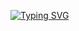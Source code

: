 [![Typing SVG](https://readme-typing-svg.demolab.com?font=Fira+Code&weight=600&size=19&pause=1000&color=15F769&width=435&lines=%23%23+Hi+there+%F0%9F%91%8B;Welcome+to+the+treasures+of+yunusyuna)](https://git.io/typing-svg)
<!--
**yunusyuna/yunusyuna** is a ✨ _special_ ✨ repository because its `README.md` (this file) appears on your GitHub profile.

Here are some ideas to get you started:

- 🔭 I’m currently working on ...
- 🌱 I’m currently learning ...
- 👯 I’m looking to collaborate on ...
- 🤔 I’m looking for help with ...
- 💬 Ask me about ...
- 📫 How to reach me: ...
- 😄 Pronouns: ...
- ⚡ Fun fact: ...
-->

